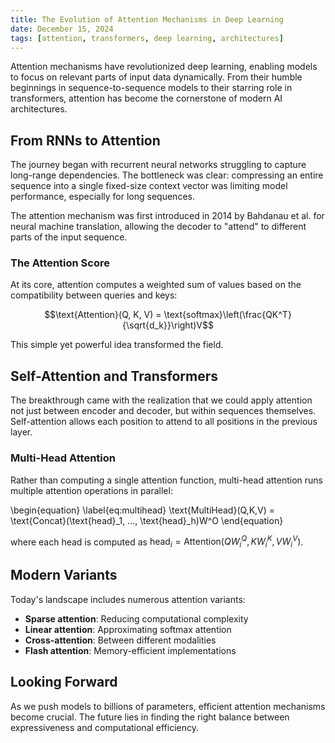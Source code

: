 ```yaml
---
title: The Evolution of Attention Mechanisms in Deep Learning
date: December 15, 2024
tags: [attention, transformers, deep learning, architectures]
---
```


<p class="frst">
Attention mechanisms have revolutionized deep learning, enabling models to focus on relevant parts of input data dynamically. From their humble beginnings in sequence-to-sequence models to their starring role in transformers, attention has become the cornerstone of modern AI architectures.
</p>

## From RNNs to Attention

The journey began with recurrent neural networks struggling to capture long-range dependencies. The bottleneck was clear: compressing an entire sequence into a single fixed-size context vector was limiting model performance, especially for long sequences.

<p class="note">
The attention mechanism was first introduced in 2014 by Bahdanau et al. for neural machine translation, allowing the decoder to "attend" to different parts of the input sequence.
</p>

### The Attention Score

At its core, attention computes a weighted sum of values based on the compatibility between queries and keys:

$$\text{Attention}(Q, K, V) = \text{softmax}\left(\frac{QK^T}{\sqrt{d_k}}\right)V$$

This simple yet powerful idea transformed the field.

## Self-Attention and Transformers

The breakthrough came with the realization that we could apply attention not just between encoder and decoder, but within sequences themselves. Self-attention allows each position to attend to all positions in the previous layer.

### Multi-Head Attention

Rather than computing a single attention function, multi-head attention runs multiple attention operations in parallel:

\begin{equation} \label{eq:multihead}
\text{MultiHead}(Q,K,V) = \text{Concat}(\text{head}_1, ..., \text{head}_h)W^O
\end{equation}

where each head is computed as $\text{head}_i = \text{Attention}(QW_i^Q, KW_i^K, VW_i^V)$.

## Modern Variants

Today's landscape includes numerous attention variants:

- **Sparse attention**: Reducing computational complexity
- **Linear attention**: Approximating softmax attention
- **Cross-attention**: Between different modalities
- **Flash attention**: Memory-efficient implementations

## Looking Forward

As we push models to billions of parameters, efficient attention mechanisms become crucial. The future lies in finding the right balance between expressiveness and computational efficiency.
